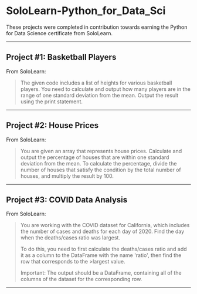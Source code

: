 # SoloLearn-Python_for_Data_Sci

These projects were completed in contribution towards earning the Python for Data Science certificate from SoloLearn.

---

## Project #1: Basketball Players

From SoloLearn:
>The given code includes a list of heights for various basketball players.
>You need to calculate and output how many players are in the range of one standard deviation from the mean.
>Output the result using the print statement.

---

## Project #2: House Prices

From SoloLearn:
>You are given an array that represents house prices.
>Calculate and output the percentage of houses that are within one standard deviation from the mean.
>To calculate the percentage, divide the number of houses that satisfy the condition by the total number of houses, and multiply the result by 100.

---

## Project #3: COVID Data Analysis

From SoloLearn:
>You are working with the COVID dataset for California, which includes the number of cases and deaths for each day of 2020.
>Find the day when the deaths/cases ratio was largest.
>
>To do this, you need to first calculate the deaths/cases ratio and add it as a column to the DataFrame with the name 'ratio', then find the row that corresponds to the >largest value.
>
>Important: The output should be a DataFrame, containing all of the columns of the dataset for the corresponding row.

---
